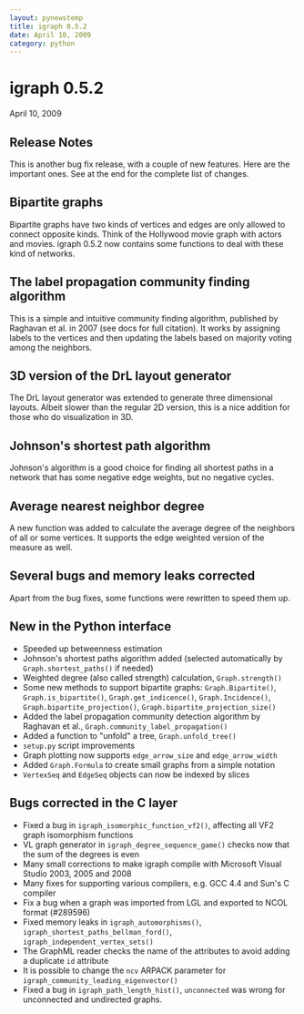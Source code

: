 ```yaml
---
layout: pynewstemp
title: igraph 0.5.2
date: April 10, 2009
category: python
---
```


igraph 0.5.2
============

April 10, 2009

Release Notes
-------------

This is another bug fix release, with a couple of new features. Here
are the important ones. See at the end for the complete list of changes.

## Bipartite graphs

Bipartite graphs have two kinds of vertices and edges are only allowed
to connect opposite kinds. Think of the Hollywood movie graph with
actors and movies. igraph 0.5.2 now contains some functions to deal
with these kind of networks.

<!--more-->

## The label propagation community finding algorithm

This is a simple and intuitive community finding algorithm, published
by Raghavan et al. in 2007 (see docs for full citation). It works by
assigning labels to the vertices and then updating the labels based on
majority voting among the neighbors.

## 3D version of the DrL layout generator

The DrL layout generator was extended to generate three dimensional
layouts. Albeit slower than the regular 2D version, this is a nice
addition for those who do visualization in 3D.

## Johnson's shortest path algorithm

Johnson's algorithm is a good choice for finding all shortest paths in
a network that has some negative edge weights, but no negative
cycles.

## Average nearest neighbor degree

A new function was added to calculate the average degree of the
neighbors of all or some vertices. It supports the edge weighted
version of the measure as well.

## Several bugs and memory leaks corrected

Apart from the bug fixes, some functions were rewritten to speed them up.

New in the Python interface
---------------------------

- Speeded up betweenness estimation
- Johnson's shortest paths algorithm added (selected automatically
  by `Graph.shortest_paths()` if needed)
- Weighted degree (also called strength) calculation, `Graph.strength()`
- Some new methods to support bipartite graphs: `Graph.Bipartite()`,
  `Graph.is_bipartite()`, `Graph.get_indicence()`, `Graph.Incidence()`,
  `Graph.bipartite_projection()`, `Graph.bipartite_projection_size()`
- Added the label propagation community detection algorithm by
  Raghavan et al., `Graph.community_label_propagation()`
- Added a function to "unfold" a tree, `Graph.unfold_tree()`
- `setup.py` script improvements
- Graph plotting now supports `edge_arrow_size` and `edge_arrow_width`
- Added `Graph.Formula` to create small graphs from a simple notation
- `VertexSeq` and `EdgeSeq` objects can now be indexed by slices

Bugs corrected in the C layer
-----------------------------

- Fixed a bug in `igraph_isomorphic_function_vf2()`, affecting all VF2
  graph isomorphism functions
- VL graph generator in `igraph_degree_sequence_game()` checks now that
  the sum of the degrees is even
- Many small corrections to make igraph compile with Microsoft Visual
  Studio 2003, 2005 and 2008
- Many fixes for supporting various compilers, e.g. GCC 4.4 and Sun's
  C compiler
- Fix a bug when a graph was imported from LGL and exported to NCOL
  format (\#289596)
- Fixed memory leaks in `igraph_automorphisms()`,
  `igraph_shortest_paths_bellman_ford()`,
  `igraph_independent_vertex_sets()`
- The GraphML reader checks the name of the attributes to avoid adding
  a duplicate `id` attribute
- It is possible to change the `ncv` ARPACK parameter for
  `igraph_community_leading_eigenvector()`
- Fixed a bug in `igraph_path_length_hist()`, `unconnected` was wrong
  for unconnected and undirected graphs.
